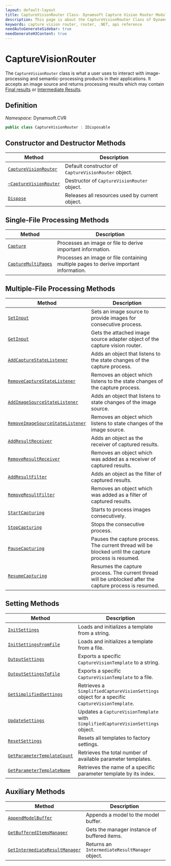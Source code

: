 ```yaml
---
layout: default-layout
title: CaptureVisionRouter Class- Dynamsoft Capture Vision Router Module .NET Edition API Reference
description: This page is about the CaptureVisionRouter Class of Dynamsoft Capture Vision Router Module .NET Edition.
keywords: capture vision router, router, .NET, api reference
needAutoGenerateSidebar: true
needGenerateH3Content: true
---
```


# CaptureVisionRouter

The `CaptureVisionRouter` class is what a user uses to interact with image-processing and semantic-processing products in their applications. It accepts an image source and returns processing results which may contain [Final results]({{site.dcvb_architecture}}output.html#final-results?lang=dotnet) or [Intermediate Results]({{site.dcvb_architecture}}output.html#intermediate-results?lang=dotnet).

## Definition

*Namespace:* Dynamsoft.CVR


```csharp
public class CaptureVisionRouter : IDisposable
```

## Constructor and Destructor Methods

| Method                                                           | Description                                           |
| ---------------------------------------------------------------- | ----------------------------------------------------- |
| [`CaptureVisionRouter`](instantiate.md#CaptureVisionRouter)    | Default constructor of `CaptureVisionRouter` object. |
| [`~CaptureVisionRouter`](instantiate.md#CaptureVisionRouter-1) | Destructor of `CaptureVisionRouter` object.          |
| [`Dispose`](instantiate.md#dispose) | Releases all resources used by current object. |

## Single-File Processing Methods

| Method                                         | Description                                               |
| ---------------------------------------------- | --------------------------------------------------------- |
| [`Capture`](single-file-processing.md#capture) | Processes an image or file to derive important information. |
| [`CaptureMultiPages`](single-file-processing.md#capturemultipages) | Processes an image or file containing multiple pages to derive important information. |

## Multiple-File Processing Methods

| Method                                                                                         | Description                                                                  |
| ---------------------------------------------------------------------------------------------- | ---------------------------------------------------------------------------- |
| [`SetInput`](multiple-file-processing.md#setinput)                                             | Sets an image source to provide images for consecutive process.              |
| [`GetInput`](multiple-file-processing.md#getinput)                                             | Gets the attached image source adapter object of the capture vision router.  |
| [`AddCaptureStateListener`](multiple-file-processing.md#addcapturestatelistener)               | Adds an object that listens to the state changes of the capture process.     |
| [`RemoveCaptureStateListener`](multiple-file-processing.md#removecapturestatelistener)         | Removes an object which listens to the state changes of the capture process. |
| [`AddImageSourceStateListener`](multiple-file-processing.md#addimagesourcestatelistener)       | Adds an object that listens to state changes of the image source.            |
| [`RemoveImageSourceStateListener`](multiple-file-processing.md#removeimagesourcestatelistener) | Removes an object which listens to state changes of the image source.        |
| [`AddResultReceiver`](multiple-file-processing.md#addresultreceiver)                           | Adds an object as the receiver of captured results.                          |
| [`RemoveResultReceiver`](multiple-file-processing.md#removeresultreceiver)                     | Removes an object which was added as a receiver of captured results.         |
| [`AddResultFilter`](multiple-file-processing.md#addresultfilter)                               | Adds an object as the filter of captured results.                            |
| [`RemoveResultFilter`](multiple-file-processing.md#removeresultfilter)                         | Removes an object which was added as a filter of captured results.           |
| [`StartCapturing`](multiple-file-processing.md#startcapturing)                                 | Starts to process images consecutively.                                      |
| [`StopCapturing`](multiple-file-processing.md#stopcapturing)                                   | Stops the consecutive process.                                               |
| [`PauseCapturing`](multiple-file-processing.md#pausecapturing)                                 | Pauses the capture process. The current thread will be blocked until the capture process is resumed. |
| [`ResumeCapturing`](multiple-file-processing.md#resumecapturing)                               | Resumes the capture process. The current thread will be unblocked after the capture process is resumed. |

## Setting Methods

| Method                                                       | Description                                                                                  |
| ------------------------------------------------------------ | -------------------------------------------------------------------------------------------- |
| [`InitSettings`](settings.md#initsettings)                   | Loads and initializes a template from a string.                                              |
| [`InitSettingsFromFile`](settings.md#initsettingsfromfile)   | Loads and initializes a template from a file.                                                |
| [`OutputSettings`](settings.md#outputsettings)               | Exports a specific `CaptureVisionTemplate` to a string.                                      |
| [`OutputSettingsToFile`](settings.md#outputsettingstofile)   | Exports a specific `CaptureVisionTemplate` to a file.                                        |
| [`GetSimplifiedSettings`](settings.md#getsimplifiedsettings) | Retrieves a `SimplifiedCaptureVisionSettings` object for a specific `CaptureVisionTemplate`. |
| [`UpdateSettings`](settings.md#updatesettings)               | Updates a `CaptureVisionTemplate` with `SimplifiedCaptureVisionSettings` object.             |
| [`ResetSettings`](settings.md#resetsettings)                 | Resets all templates to factory settings.                                                    |
| [`GetParameterTemplateCount`](settings.md#getparametertemplatecount)  | Retrieves the total number of available parameter templates.                                 |
| [`GetParameterTemplateName`](settings.md#getparametertemplatename)    | Retrieves the name of a specific parameter template by its index.                            |

## Auxiliary Methods

| Method                                      | Description                                               |
| --------------------------------------------- | --------------------------------------------------------- |
| [`AppendModelBuffer`](auxiliary-methods.md#appendmodelbuffer) | Appends a model to the model buffer. |
| [`GetBufferedItemsManager`](auxiliary-methods.md#getbuffereditemsmanager)                               | Gets the manager instance of buffered items. |
| [`GetIntermediateResultManager`](auxiliary-methods.md#getintermediateresultmanager) | Returns an `IntermediateResultManager` object. |
